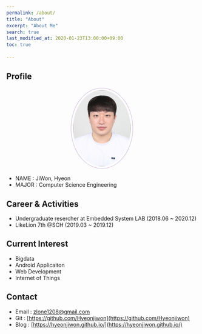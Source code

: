 ```yaml
---
permalink: /about/
title: "About"
excerpt: "About Me"
search: true
last_modified_at: 2020-01-23T13:00:00+09:00
toc: true

---
```


## Profile
<center><img src="/assets/img/me.jpg" width="30%" height="30%" style="
border: 1px solid #cab6de;
border-radius: 50%;
padding: 5px;
-moz-border-radius: 50%;
-khtml-border-radius: 50%;
-webkit-border-radius: 50%;
"></center>


* NAME : JiWon, Hyeon
* MAJOR : Computer Science Engineering

## Career & Activities
- Undergraduate resercher at Embedded System LAB (2018.06 ~ 2020.12)
- LikeLion 7th @SCH (2019.03 ~ 2019.12)

## Current Interest
* Bigdata
* Android Applicaiton
* Web Development
* Internet of Things

## Contact
* Email : zlone1208@gmail.com
* Git : [https://github.com/Hyeonjiwon](https://github.com/Hyeonjiwon)
* Blog : [https://hyeonjiwon.github.io/](https://hyeonjiwon.github.io/)
